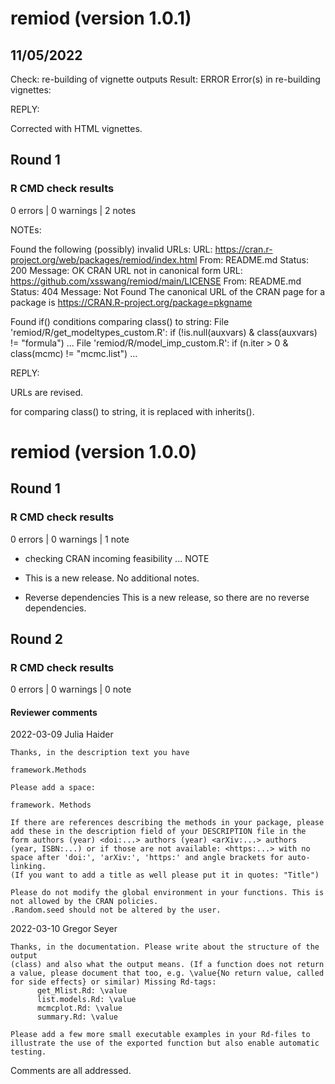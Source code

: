 # remiod (version 1.0.1)

## 11/05/2022

Check: re-building of vignette outputs
Result: ERROR
    Error(s) in re-building vignettes:
    
REPLY:

  Corrected with HTML vignettes.

## Round 1

### R CMD check results
0 errors | 0 warnings | 2 notes

NOTEs:

Found the following (possibly) invalid URLs:
  URL: https://cran.r-project.org/web/packages/remiod/index.html
    From: README.md
    Status: 200
    Message: OK
    CRAN URL not in canonical form
  URL: https://github.com/xsswang/remiod/main/LICENSE
    From: README.md
    Status: 404
    Message: Not Found
  The canonical URL of the CRAN page for a package is 
    https://CRAN.R-project.org/package=pkgname


Found if() conditions comparing class() to string:
File 'remiod/R/get_modeltypes_custom.R': if (!is.null(auxvars) & class(auxvars) != "formula") ...
File 'remiod/R/model_imp_custom.R': if (n.iter > 0 & class(mcmc) != "mcmc.list") ...

REPLY:

URLs are revised.

for comparing class() to string, it is replaced with inherits().


# remiod (version 1.0.0)

## Round 1

### R CMD check results

0 errors | 0 warnings | 1 note

* checking CRAN incoming feasibility ... NOTE

* This is a new release. No additional notes.

* Reverse dependencies
This is a new release, so there are no reverse dependencies.

## Round 2

### R CMD check results

0 errors | 0 warnings | 0 note

#### Reviewer comments
2022-03-09 Julia Haider

```
Thanks, in the description text you have

framework.Methods

Please add a space:

framework. Methods

If there are references describing the methods in your package, please add these in the description field of your DESCRIPTION file in the form authors (year) <doi:...> authors (year) <arXiv:...> authors (year, ISBN:...) or if those are not available: <https:...> with no space after 'doi:', 'arXiv:', 'https:' and angle brackets for auto-linking.
(If you want to add a title as well please put it in quotes: "Title")

Please do not modify the global environment in your functions. This is not allowed by the CRAN policies.
.Random.seed should not be altered by the user.
```


2022-03-10 Gregor Seyer

```
Thanks, in the documentation. Please write about the structure of the output
(class) and also what the output means. (If a function does not return a value, please document that too, e.g. \value{No return value, called for side effects} or similar) Missing Rd-tags:
      get_Mlist.Rd: \value
      list.models.Rd: \value
      mcmcplot.Rd: \value
      summary.Rd: \value

Please add a few more small executable examples in your Rd-files to illustrate the use of the exported function but also enable automatic testing.
```

Comments are all addressed. 

